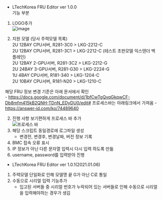 - LTechKorea FRU Editor ver 1.0.0  
기능 부분  
1. LOGO추가  
![image](https://user-images.githubusercontent.com/89372983/134866262-834b2aa3-9178-47fb-91df-417d4d52042e.png)

                                                                                                                   
2. 지원 모델 (당사 주력모델 목록)  
2U 12BAY CPU서버,  R281-3C0 > LKG-2212-C  
2U 12BAY CPU서버,  R281-3C1 > LKG-2212-C (테스트 초판모델 익스텐더 백플레인)  
2U 12BAY 2-GPU서버,  R281-3C2 > LKG-2212-G  
2U 24BAY 3-GPU서버,  R281-G30 > LKG-2224-G  
1U 4BAY CPU서버,  R181-340 > LKG-1204-C  
2U 10BAY CPU서버,  R181-N20 > LKG-1210-C  

해당 FRU 정보 변경 기준은 아래 문서에서 확인  
    - https://docs.google.com/document/d/1bfCwTgQvqGkqwCF-Db8mfm415kB2QNH-TDnN_EDyDU0/edit#
프로세스바는 아래링크에서 가져옴
    - https://answer-id.com/ko/74489640

2. 진행 사항 보기편하게 프로세스 바 추가  
![프로세스 바](https://user-images.githubusercontent.com/89372983/134865368-a258219a-9955-47b4-b2c8-519e74ff3331.png)
4. 해당 스크립트 동일경로에 로그파일 생성  
    - 변경전, 변경후, 변경날짜, 버전 정보 기록  
5. BMC 접속 오류 표시  
6. IP 정보가 아닌 다른 문자열 입력시 다시 입력 하도록 만듦  
7. username, password를 입력받아 진행  

- LTechKorea FRU Editor ver 1.0.1(2021.01.06)
1. 주력모델 단일화로 인해 모델명 끝 G가 아닌 C로 통일
2. 수동으로 시리얼 입력 기능추가
    - 입고된 서버들 중 시리얼 번호가 누락되어 있는 서버들로 인해 수동으로 시리얼을 입력해야하는 경우가 생김